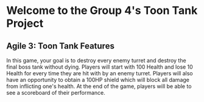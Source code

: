# Welcome to the Group 4's Toon Tank Project

## Agile 3: Toon Tank Features

In this game, your goal is to destroy every enemy turret and destroy the final boss tank without dying.
Players will start with 100 Health and lose 10 Health for every time they are hit with by an enemy turret.
Players will also have an opportunity to obtain a 100HP shield which will block all damage from inflicting one's health.
At the end of the game, players will be able to see a scoreboard of their performance.
